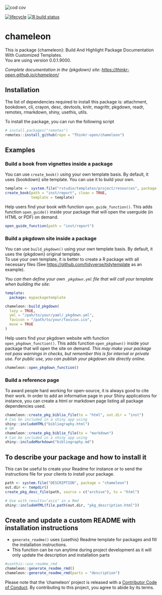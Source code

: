 
<!-- badges: start -->

![cod cov](http://$SOME_BACKET.storage.googleapis.com/$PROJECT_NAME/codcov.svg)

[![lifecycle](https://img.shields.io/badge/lifecycle-experimental-orange.svg)](https://www.tidyverse.org/lifecycle/#experimental)
[![R build
status](https://github.com/ThinkR-open/chameleon/workflows/R-CMD-check/badge.svg)](https://github.com/ThinkR-open/chameleon/actions)
<!-- badges: end -->

<!-- README.md is generated from README.Rmd. Please edit that file -->

# chameleon

<!-- description: start -->

This is package {chameleon}: Build And Highlight Package Documentation
With Customized Templates.  
You are using version 0.0.1.9000. <!-- description: end -->

*Complete documentation in the {pkgdown} site:
<https://thinkr-open.github.io/chameleon/>*

## Installation

<!-- install: start -->

The list of dependencies required to install this package is:
attachment, bookdown, cli, crayon, desc, devtools, knitr, magrittr,
pkgdown, readr, remotes, rmarkdown, shiny, usethis, utils.

To install the package, you can run the following script

``` r
# install.packages("remotes")
remotes::install_github(repo = "Thinkr-open/chameleon")
```

<!-- install: end -->

## Examples

### Build a book from vignettes inside a package

You can use `create_book()` using your own template basis. By default,
it uses {bookdown} site template. You can use it to build your own.

``` r
template <- system.file("rstudio/templates/project/resources", package = "bookdown")
create_book(path = "inst/report", clean = TRUE,
            template = template)
```

Help users find your book with function `open_guide_function()`. This
adds function `open_guide()` inside your package that will open the
userguide (in HTML or PDF) on demand.

``` r
open_guide_function(path = "inst/report")
```

### Build a pkgdown site inside a package

You can use `build_pkgdown()` using your own template basis. By default,
it uses the {pkgdown} original template.  
To use your own template, it is better to create a R package with all
necessary files (See <https://github.com/tidyverse/tidytemplate> as an
example).

*You can then define your own `_pkgdown.yml` file that will call your
template when building the site:*

``` yaml
template:
  package: mypackagetemplate
```

``` r
chameleon::build_pkgdown(
  lazy = TRUE,
  yml = "/pah/to/your/yaml/_pkgdown.yml",
  favicon = "/path/to/your/favicon.ico",
  move = TRUE
)
```

Help users find your pkgdown website with function
`open_pkgdown_function()`. This adds function `open_pkgdown()` inside
your package that will open the site on demand. *This may make your
package not pass warnings in checks, but remember this is for internal
or private use. For public use, you can publish your pkgdown site
directly online.*

``` r
chameleon::open_pkgdown_function()
```

### Build a reference page

To award people hard working for open-source, it is always good to cite
their work. In order to add an informative page in your Shiny
applications for instance, you can create a html or markdown page
listing all package dependencies used.

``` r
chameleon::create_pkg_biblio_file(to = "html", out.dir = "inst")
# Can be included in a shiny app using 
shiny::includeHTML("bibliography.html")
# OR
chameleon::create_pkg_biblio_file(to = "markdown")
# Can be included in a shiny app using 
shiny::includeMarkdown("bibliography.md")
```

## To describe your package and how to install it

This can be useful to create your Readme for instance or to send the
instructions file for your clients to install your package.

``` r
path <- system.file("DESCRIPTION", package = "chameleon")
out.dir <- tempdir()
create_pkg_desc_file(path, source = c("archive"), to = "html")
```

``` r
# Use with results="asis" in a Rmd
shiny::includeHTML(file.path(out.dir, "pkg_description.html"))
```

## Create and update a custom README with installation instructions

  - `generate_readme()` uses {usethis} Readme template for packages and
    fill the installation instructions.  
  - This function can be run anytime during project development as it
    will only update the description and installation parts

<!-- end list -->

``` r
#usethis::use_readme_rmd
chameleon::generate_readme_rmd()
chameleon::generate_readme_rmd(parts = "description")
```

Please note that the ‘chameleon’ project is released with a [Contributor
Code of Conduct](CODE_OF_CONDUCT.md). By contributing to this project,
you agree to abide by its terms.
